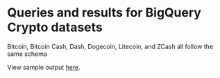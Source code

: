 # Queries and results for BigQuery Crypto datasets


Bitcoin, Bitcoin Cash, Dash, Dogecoin, Litecoin, and ZCash all follow the same schema


View sample output [here](https://docs.google.com/spreadsheets/d/1dp5nzdNg_RG9HfoT1d9LwuHUouS8elujFSpiOYWFGME/edit?usp=sharing).
